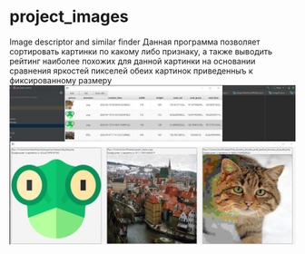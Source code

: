 # project_images
Image descriptor and similar finder
Данная программа позволяет сортировать картинки по какому либо признаку, а также выводить рейтинг наиболее похожих для данной картинки на основании сравнения яркостей пикселей обеих картинок приведенныъ к фиксированному размеру
![alt text](result.jpg)
